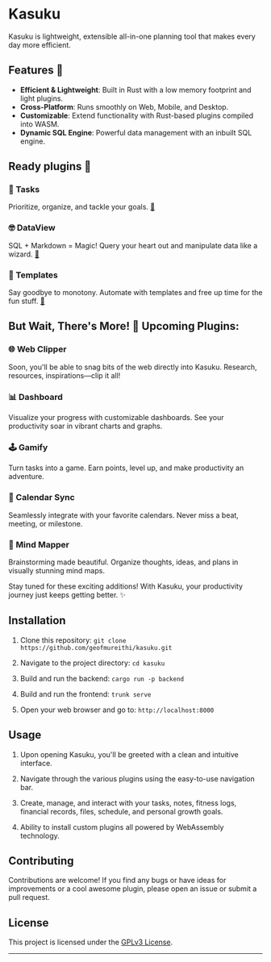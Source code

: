 # Kasuku

Kasuku is lightweight, extensible all-in-one planning tool that makes every day more efficient.

## Features 🌟

- **Efficient & Lightweight**: Built in Rust with a low memory footprint and light plugins.
- **Cross-Platform**: Runs smoothly on Web, Mobile, and Desktop.
- **Customizable**: Extend functionality with Rust-based plugins compiled into WASM.
- **Dynamic SQL Engine**: Powerful data management with an inbuilt SQL engine.

## Ready plugins 🎉

### 📝 Tasks

Prioritize, organize, and tackle your goals. [🔗](/plugins/tasks/)

### 🤓 DataView

SQL + Markdown = Magic! Query your heart out and manipulate data like a wizard. [🔗](/plugins/dataview/)

### 🎨 Templates

Say goodbye to monotony. Automate with templates and free up time for the fun stuff. [🔗](/plugins/template/)

## But Wait, There's More! 🚀 Upcoming Plugins:

### 🌐 Web Clipper

Soon, you'll be able to snag bits of the web directly into Kasuku. Research, resources, inspirations—clip it all!

### 📊 Dashboard

Visualize your progress with customizable dashboards. See your productivity soar in vibrant charts and graphs.

### 🕹️ Gamify

Turn tasks into a game. Earn points, level up, and make productivity an adventure.

### 📅 Calendar Sync

Seamlessly integrate with your favorite calendars. Never miss a beat, meeting, or milestone.

### 🧠 Mind Mapper

Brainstorming made beautiful. Organize thoughts, ideas, and plans in visually stunning mind maps.

Stay tuned for these exciting additions! With Kasuku, your productivity journey just keeps getting better. ✨

## Installation

1. Clone this repository: `git clone https://github.com/geofmureithi/kasuku.git`

2. Navigate to the project directory: `cd kasuku`

3. Build and run the backend: `cargo run -p backend`

4. Build and run the frontend: `trunk serve`

5. Open your web browser and go to: `http://localhost:8000`

## Usage

1. Upon opening Kasuku, you'll be greeted with a clean and intuitive interface.

2. Navigate through the various plugins using the easy-to-use navigation bar.

3. Create, manage, and interact with your tasks, notes, fitness logs, financial records, files, schedule, and personal growth goals.

4. Ability to install custom plugins all powered by WebAssembly technology.

## Contributing

Contributions are welcome! If you find any bugs or have ideas for improvements or a cool awesome plugin, please open an issue or submit a pull request.

## License

This project is licensed under the [GPLv3 License](LICENSE.md).

---
